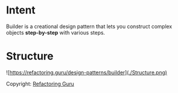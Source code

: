 # Intent
Builder is a creational design pattern that lets you construct complex objects **step-by-step** with various steps.

# Structure
![https://refactoring.guru/design-patterns/builder](./Structure.png)

Copyright: [Refactoring Guru](https://refactoring.guru/design-patterns/builder)